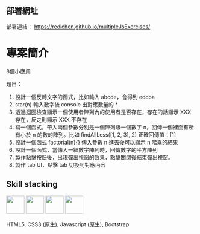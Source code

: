 ## 部署網址

部署連結： https://redichen.github.io/multipleJsExercises/

# 專案簡介
8個小應用

題目：
1. 設計一個反轉文字的函式，比如輸入 abcde，會得到 edcba
2. star(n) 輸入數字後 console 出對應數量的 *
3. 透過迴圈檢查顯示一個使用者陣列內的使用者是否存在，存在的話顯示 XXX 存在，反之則顯示 XXX 不存在
4. 寫一個函式，帶入兩個參數分別是一個陣列跟一個數字 n，回傳一個裡面有所有小於 n 的數的陣列。比如 findAllLess([1, 2, 3], 2) 正確回傳值：[1]
5. 設計一個函式 factorial(n){} 傳入參數 n 進去後可以顯示 n 階乘的結果
6. 設計一個函式，當傳入一組數字陣列時，回傳數字的平方陣列
7. 製作點擊按鈕後，出現彈出視窗的效果，點擊關閉後結束彈出視窗。
8. 製作 tab UI，點擊 tab 切換到對應內容

## Skill stacking

<p>
<img width="48" height="48" src="https://cdn.worldvectorlogo.com/logos/html-1.svg">
<img width="48" height="48" src="https://worldvectorlogo.com/logos/css-3.svg">
<img width="48" height="48" src="https://cdn.worldvectorlogo.com/logos/javascript-1.svg">
<img width="48" height="48" src="https://cdn.worldvectorlogo.com/logos/bootstrap-5-1.svg">
</p>

HTML5, CSS3 (原生), Javascript (原生), Bootstrap
